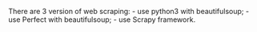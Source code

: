 There are 3 version of web scraping: 
    - use python3 with beautifulsoup;
    - use Perfect with beautifulsoup;
    - use Scrapy framework.